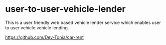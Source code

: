 # user-to-user-vehicle-lender
This is a user friendly web based vehicle lender service which enables user to user vehicle vehicle lending.

https://github.com/Dev-Tonia/car-rent